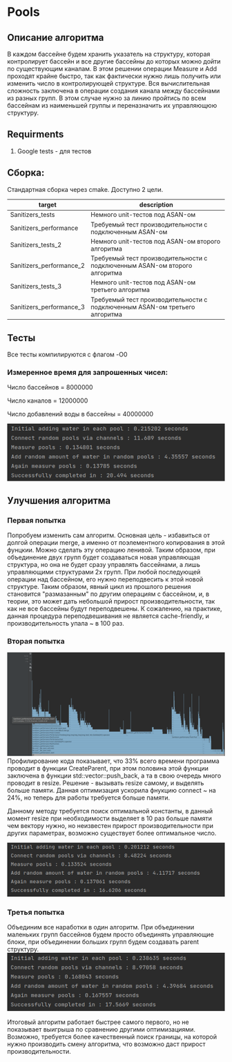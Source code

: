 # Pools
## Описание алгоритма
В каждом бассейне будем хранить указатель на структуру, которая контролирует бассейн и все другие бассейны до которых можно дойти по существующим каналам. В этом решении операции Measure и Add проходят крайне быстро, так как фактически нужно лишь получить или изменить число в контролирующей структуре. Вся вычислительная сложность заключена в операции создания канала между бассейнами из разных групп. В этом случае нужно за линию пройтись по всем бассейнам из наименьшей группы и переназначить их управляющюю структуру.
## Requirments
1. Google tests - для тестов

## Сборка:
Стандартная сборка через cmake. Доступно 2 цели.

| target | description |
| ------ | ------ |
| Sanitizers_tests | Немного unit-тестов под ASAN-ом |
| Sanitizers_performance | Требуемый тест производительности с подключенным ASAN-ом |
| Sanitizers_tests_2 | Немного unit-тестов под ASAN-ом второго алгоритма|
| Sanitizers_performance_2 | Требуемый тест производительности с подключенным ASAN-ом второго алгоритма|
| Sanitizers_tests_3 | Немного unit-тестов под ASAN-ом третьего алгоритма |
| Sanitizers_performance_3 | Требуемый тест производительности с подключенным ASAN-ом третьего алгоритма|

## Тесты
Все тесты компилируются с флагом -O0

### Измеренное время для запрошенных чисел:
Число бассейнов = 8000000

Число каналов = 12000000

Число добавлений воды в бассейны = 40000000

![Alt text](img/benchmark.png?raw=true "Результаты теста")

## Улучшения алгоритма
### Первая попытка
Попробуем изменить сам алгоритм. Основная цель - избавиться от долгой операции merge, а именно от поэлементного копирования в этой фунцкии. Можно сделать эту операцию ленивой. Таким образом, при объединение двух групп будет создаваться новая управляющая структура, но она не будет сразу управлять бассейнами, а лишь управляющими структурами 2х групп. При любой последующей операции над бассейном, его нужно переподвесить к этой новой структуре. Таким образом, явный цикл из прошлого решения становится "размазанным" по другим операциям с бассейном, и, в теории, это может дать небольшой прирост производительности, так как не все бассейны будут переподвешены. К сожалению, на практике, данная процедура переподвешивания не является cache-friendly, и производительность упала ~ в 100 раз.   

### Вторая попытка
![Alt text](img/profiler.png?raw=true "Профилирование кода")
Профилирование кода показывает, что 33% всего времени программа проводит в функции CreateParent, при этом половина этой функции заключена в функции std::vector::push_back, а та в свою очередь много проводит в resize. Решение - вызывать resize самому, и выделять больше памяти. Данная оптимизация ускорила фнукцию connect ~ на 24%, но теперь для работы требуется больше памяти. 

Данному методу требуется поиск оптимальной константы, в данный момент resize при необходимости выделяет в 10 раз больше памяти чем вектору нужно, но неизвестен прирост производительности при других параметрах, возможно существует более оптимальное число.    

![Alt text](img/new_benchmark.png?raw=true "Новые результаты")

### Третья попытка
Объединим все наработки в один алгоритм. При объединении маленьких групп бассейнов будем просто объединять управляющие блоки, при объединении больших групп будем создавать parent структуру. 
![Alt text](img/last.png?raw=true "Новые результаты")

Итоговый алгоритм работает быстрее самого первого, но не показывает выигрыша по сравнению другими оптимизациями. Возможно, требуется более качественный поиск границы, на которой нужно производить смену алгоритма, что возможно даст прирост производительности.
